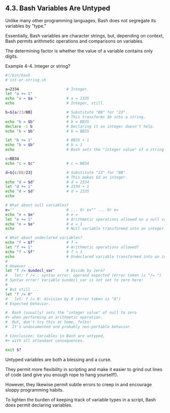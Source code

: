 4.3. Bash Variables Are Untyped
---

Unlike many other programming languages, Bash does not segregate its variables by "type."

Essentially, Bash variables are character strings, but, depending on context, Bash permits arithmetic operations and comparisons on variables.

The determining factor is whether the value of a variable contains only digits.

Example 4-4. Integer or string?

```bash
#!/bin/bash
# int-or-string.sh

a=2334                     # Integer.
let "a += 1"
echo "a = $a "             # a = 2335
echo                       # Integer, still.

b=${a/23/BB}               # Substitute "BB" for "23".
                           # This transforms $b into a string.
echo "b = $b"              # b = BB35
declare -i b               # Declaring it an integer doesn't help.
echo "b = $b"              # b = BB35

let "b += 1"               # BB35 + 1
echo "b = $b"              # b = 1
echo                       # Bash sets the "integer value" of a string to 0.

c=BB34
echo "c = $c"              # c = BB34

d=${c/BB/23}               # Substitute "23" for "BB".
                           # This makes $d an integer.
echo "d = $d"              # d = 2334
let "d += 1"               # 2334 + 1
echo "d = $d"              # d = 2335
echo

# What about null variables?
e=''                       # ... Or e="" ... Or e=
echo "e = $e"              # e =
let "e += 1"               # Arithmetic operations allowed on a null variable?
echo "e = $e"              # e = 1
echo                       # Null variable transformed into an integer.

# What about undeclared variables?
echo "f = $f"              # f =
let "f += 1"               # Arithmetic operations allowed?
echo "f = $f"              # f = 1
echo                       # Undeclared variable transformed into an integer.
#
# However ...
let "f /= $undecl_var"     # Divide by zero?
#   let: f /= : syntax error: operand expected (error token is "/= ")
# Syntax error! Variable $undecl_var is not set to zero here!
#
# But still ...
let "f /= 0"
#   let: f /= 0: division by 0 (error token is "0")
# Expected behavior.

#  Bash (usually) sets the "integer value" of null to zero
#+ when performing an arithmetic operation.
#  But, don't try this at home, folks!
#  It's undocumented and probably non-portable behavior.

# Conclusion: Variables in Bash are untyped,
#+ with all attendant consequences.

exit $?
```

Untyped variables are both a blessing and a curse.

They permit more flexibility in scripting and make it easier to grind out lines of code (and give you enough rope to hang yourself!).

However, they likewise permit subtle errors to creep in and encourage sloppy programming habits.

To lighten the burden of keeping track of variable types in a script, Bash does permit declaring variables.
